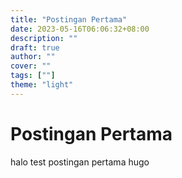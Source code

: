 ```yaml
---
title: "Postingan Pertama"
date: 2023-05-16T06:06:32+08:00
description: ""
draft: true
author: ""
cover: ""
tags: [""]
theme: "light"
---
```


# Postingan Pertama

halo test postingan pertama hugo
